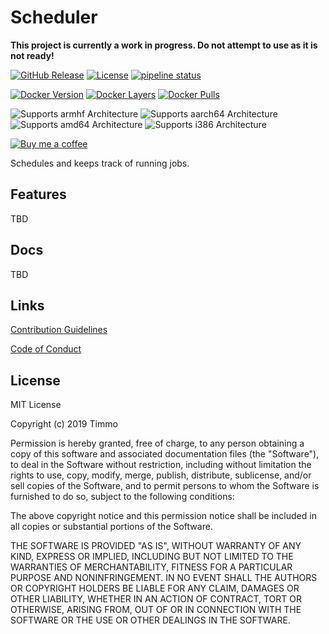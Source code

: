 # Scheduler

**This project is currently a work in progress. Do not attempt to use as it is not ready!**

[![GitHub Release](https://img.shields.io/github/release/timmo001/scheduler.svg)](https://github.com/timmo001/scheduler/releases)
[![License](https://img.shields.io/github/license/timmo001/scheduler.svg)](https://github.com/timmo001/scheduler/blob/master/LICENSE.md)
[![pipeline status](https://gitlab.com/timmo/scheduler/badges/master/pipeline.svg)](https://gitlab.com/timmo/scheduler/commits/master)

[![Docker Version][version-shield]][microbadger]
[![Docker Layers][layers-shield]][microbadger]
[![Docker Pulls][pulls-shield]][dockerhub]

![Supports armhf Architecture][armhf-shield]
![Supports aarch64 Architecture][aarch64-shield]
![Supports amd64 Architecture][amd64-shield]
![Supports i386 Architecture][i386-shield]

[![Buy me a coffee][buymeacoffee-shield]][buymeacoffee]

Schedules and keeps track of running jobs.

## Features

TBD

## Docs

TBD

## Links

[Contribution Guidelines][CONTRIBUTING]

[Code of Conduct][CODE_OF_CONDUCT]

## License

MIT License

Copyright (c) 2019 Timmo

Permission is hereby granted, free of charge, to any person obtaining a copy
of this software and associated documentation files (the "Software"), to deal
in the Software without restriction, including without limitation the rights
to use, copy, modify, merge, publish, distribute, sublicense, and/or sell
copies of the Software, and to permit persons to whom the Software is
furnished to do so, subject to the following conditions:

The above copyright notice and this permission notice shall be included in all
copies or substantial portions of the Software.

THE SOFTWARE IS PROVIDED "AS IS", WITHOUT WARRANTY OF ANY KIND, EXPRESS OR
IMPLIED, INCLUDING BUT NOT LIMITED TO THE WARRANTIES OF MERCHANTABILITY,
FITNESS FOR A PARTICULAR PURPOSE AND NONINFRINGEMENT. IN NO EVENT SHALL THE
AUTHORS OR COPYRIGHT HOLDERS BE LIABLE FOR ANY CLAIM, DAMAGES OR OTHER
LIABILITY, WHETHER IN AN ACTION OF CONTRACT, TORT OR OTHERWISE, ARISING FROM,
OUT OF OR IN CONNECTION WITH THE SOFTWARE OR THE USE OR OTHER DEALINGS IN THE
SOFTWARE.

[dockerhub]: https://hub.docker.com/r/timmo001/scheduler
[aarch64-shield]: https://img.shields.io/badge/aarch64-yes-green.svg
[amd64-shield]: https://img.shields.io/badge/amd64-yes-green.svg
[armhf-shield]: https://img.shields.io/badge/armhf-yes-green.svg
[i386-shield]: https://img.shields.io/badge/i386-yes-green.svg
[layers-shield]: https://images.microbadger.com/badges/image/timmo001/scheduler.svg
[microbadger]: https://microbadger.com/images/timmo001/scheduler
[pulls-shield]: https://img.shields.io/docker/pulls/timmo001/scheduler.svg
[version-shield]: https://images.microbadger.com/badges/version/timmo001/scheduler.svg
[buymeacoffee-shield]: https://www.buymeacoffee.com/assets/img/guidelines/download-assets-sm-2.svg
[buymeacoffee]: https://www.buymeacoffee.com/timmo
[CONTRIBUTING]: https://github.com/timmo001/scheduler/blob/master/.github/CONTRIBUTING.md
[CODE_OF_CONDUCT]: https://github.com/timmo001/scheduler/blob/master/.github/CODE_OF_CONDUCT.md
